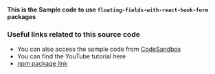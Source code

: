 #### This is the Sample code to use `floating-fields-with-react-hook-form` packages

### Useful links related to this source code

- You can also access the sample code from [CodeSandbox](https://67uqf9.csb.app/)
- You can find the YouTube tutorial here
- [npm package link](https://www.npmjs.com/package/floating-fields-with-react-hook-form)
